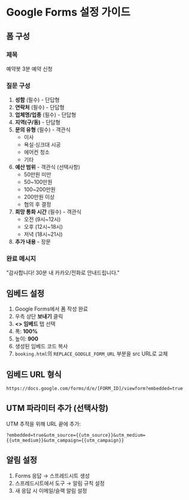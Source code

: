 # Google Forms 설정 가이드

## 폼 구성

### 제목
예약봇 3분 예약 신청

### 질문 구성
1. **성함** (필수) - 단답형
2. **연락처** (필수) - 단답형
3. **업체명/업종** (필수) - 단답형
4. **지역(구/동)** - 단답형
5. **문의 유형** (필수) - 객관식
   - 이사
   - 욕실·싱크대 시공
   - 에어컨 청소
   - 기타
6. **예산 범위** - 객관식 (선택사항)
   - 50만원 미만
   - 50~100만원
   - 100~200만원
   - 200만원 이상
   - 협의 후 결정
7. **희망 통화 시간** (필수) - 객관식
   - 오전 (9시~12시)
   - 오후 (12시~18시)
   - 저녁 (18시~21시)
8. **추가 내용** - 장문

### 완료 메시지
"감사합니다! 30분 내 카카오/전화로 안내드립니다."

## 임베드 설정

1. Google Forms에서 폼 작성 완료
2. 우측 상단 **보내기** 클릭
3. **<> 임베드** 탭 선택
4. 폭: **100%**
5. 높이: **900**
6. 생성된 임베드 코드 복사
7. `booking.html`의 `REPLACE_GOOGLE_FORM_URL` 부분을 src URL로 교체

## 임베드 URL 형식
```
https://docs.google.com/forms/d/e/[FORM_ID]/viewform?embedded=true
```

## UTM 파라미터 추가 (선택사항)
UTM 추적을 위해 URL 끝에 추가:
```
?embedded=true&utm_source={{utm_source}}&utm_medium={{utm_medium}}&utm_campaign={{utm_campaign}}
```

## 알림 설정
1. Forms 응답 → 스프레드시트 생성
2. 스프레드시트에서 도구 → 알림 규칙 설정
3. 새 응답 시 이메일/슬랙 알림 설정